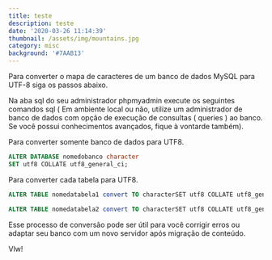 ```yaml
---
title: teste
description: teste
date: '2020-03-26 11:14:39'
thumbnail: /assets/img/mountains.jpg
category: misc
background: '#7AAB13'
---
```


Para converter o mapa de caracteres de um banco de dados MySQL para UTF-8 siga os passos abaixo.

Na aba sql do seu administrador phpmyadmin execute os seguintes comandos sql ( Em ambiente local ou não, utilize um administrador de banco de dados com opção de execução de consultas ( queries ) ao banco. Se você possui conhecimentos avançados, fique à vontarde também).

Para converter somente banco de dados para UTF8.

```sql
ALTER DATABASE nomedobanco character
SET utf8 COLLATE utf8_general_ci;
```

Para converter cada tabela para UTF8.

```sql
ALTER TABLE nomedatabela1 convert TO characterSET utf8 COLLATE utf8_general_ci;
```

```sql
ALTER TABLE nomedatabela2 convert TO characterSET utf8 COLLATE utf8_general_ci;
```

Esse processo de conversão pode ser útil para você corrigir erros ou adaptar seu banco com um novo servidor após migração de conteúdo.

Vlw!
